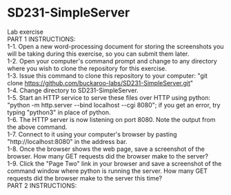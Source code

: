 # SD231-SimpleServer
Lab exercise  
PART 1 INSTRUCTIONS:  
1-1. Open a new word-processing document for storing the screenshots you will be taking during this exercise, so you can submit them later.  
1-2. Open your computer's command prompt and change to any directory where you wish to clone the repository for this exercise.  
1-3. Issue this command to clone this repository to your computer: "git clone https://github.com/buckaroo-labs/SD231-SimpleServer.git"  
1-4. Change directory to SD231-SimpleServer.  
1-5. Start an HTTP service to serve these files over HTTP using python: "python -m http.server --bind localhost --cgi 8080"; if you get an error, try typing "python3" in place of python.  
1-6. The HTTP server is now listening on port 8080. Note the output from the above command.   
1-7. Connect to it using your computer's browser by pasting "http://localhost:8080" in the address bar.   
1-8. Once the browser shows the web page, save a screenshot of the browser.  How many GET requests did the browser make to the server?  
1-9. Click the "Page Two" link in your browser and save a screenshot of the command window where python is running the server. How many GET requests did the browser make to the server this time?  
PART 2 INSTRUCTIONS:   
